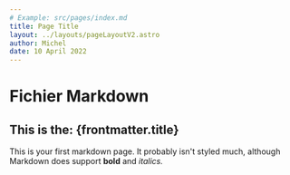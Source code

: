 ```yaml
---
# Example: src/pages/index.md
title: Page Title
layout: ../layouts/pageLayoutV2.astro
author: Michel
date: 10 April 2022
---
```

# Fichier Markdown

## This is the: {frontmatter.title}

This is your first markdown page. It probably isn't styled much, although
Markdown does support **bold** and *italics.*